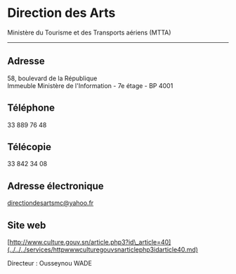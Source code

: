 # Direction des Arts

Ministère du Tourisme et des Transports aériens (MTTA)  

---------------------------------------------------------

**Adresse**
-----------

58, boulevard de la République  
Immeuble Ministère de l'Information - 7e étage - BP 4001

**Téléphone**
-------------

33 889 76 48

**Télécopie**
-------------

33 842 34 08

**Adresse électronique**
------------------------

[directiondesartsmc@yahoo.fr](../../../services/directiondesartsmcyahoofr.md)

**Site web**
------------

[http://www.culture.gouv.sn/article.php3?id\_article=40](../../../services/httpwwwculturegouvsnarticlephp3idarticle40.md)

Directeur : Ousseynou WADE